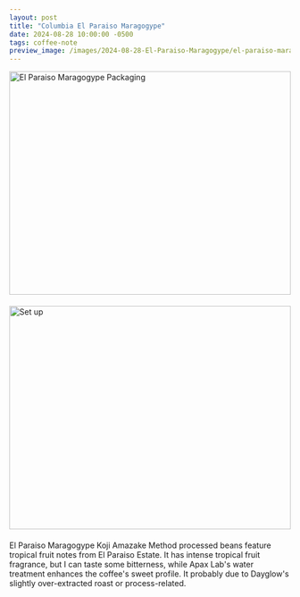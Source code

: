 ```yaml
---
layout: post
title: "Columbia El Paraiso Maragogype"
date: 2024-08-28 10:00:00 -0500
tags: coffee-note
preview_image: /images/2024-08-28-El-Paraiso-Maragogype/el-paraiso-maragogype.png
---
```

<!--more-->
<style>
.image-container {
  display: flex;
  flex-wrap: wrap;
  gap: 20px;
  margin-bottom: 20px;
  align-items: stretch;
}

.image-wrapper {
  flex: 1;
  min-width: 300px;
  height: 400px;
}

.image-wrapper img {
  width: 100%;
  height: 100%;
  object-fit: contain;
}
</style>

<div class="image-container">
  <div class="image-wrapper">
    <img src="/images/2024-08-28-El-Paraiso-Maragogype/el-paraiso-maragogype.png" alt="El Paraiso Maragogype Packaging">
  </div>
  <div class="image-wrapper">
    <img src="/images/2024-08-28-El-Paraiso-Maragogype/setup.png" alt="Set up">
  </div>
</div>

El Paraiso Maragogype Koji Amazake Method processed beans feature tropical fruit notes from El Paraiso Estate. It has intense tropical fruit fragrance, but I can taste some bitterness, while Apax Lab's water treatment enhances the coffee's sweet profile. It probably due to Dayglow's slightly over-extracted roast or process-related.